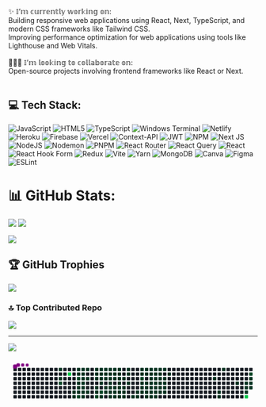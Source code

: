 
✨ 𝕀’𝕞 𝕔𝕦𝕣𝕣𝕖𝕟𝕥𝕝𝕪 𝕨𝕠𝕣𝕜𝕚𝕟𝕘 𝕠𝕟:<br>Building responsive web applications using React, Next, TypeScript, and modern CSS frameworks like Tailwind CSS.<br>Improving performance optimization for web applications using tools like Lighthouse and Web Vitals.<br><br>🧑‍🤝‍🧑 𝕀’𝕞 𝕝𝕠𝕠𝕜𝕚𝕟𝕘 𝕥𝕠 𝕔𝕠𝕝𝕝𝕒𝕓𝕠𝕣𝕒𝕥𝕖 𝕠𝕟:<br>Open-source projects involving frontend frameworks like React or Next.<br><br>


## 💻 Tech Stack:
![JavaScript](https://img.shields.io/badge/javascript-%23323330.svg?style=for-the-badge&logo=javascript&logoColor=%23F7DF1E) ![HTML5](https://img.shields.io/badge/html5-%23E34F26.svg?style=for-the-badge&logo=html5&logoColor=white) ![TypeScript](https://img.shields.io/badge/typescript-%23007ACC.svg?style=for-the-badge&logo=typescript&logoColor=white) ![Windows Terminal](https://img.shields.io/badge/Windows%20Terminal-%234D4D4D.svg?style=for-the-badge&logo=windows-terminal&logoColor=white) ![Netlify](https://img.shields.io/badge/netlify-%23000000.svg?style=for-the-badge&logo=netlify&logoColor=#00C7B7) ![Heroku](https://img.shields.io/badge/heroku-%23430098.svg?style=for-the-badge&logo=heroku&logoColor=white) ![Firebase](https://img.shields.io/badge/firebase-%23039BE5.svg?style=for-the-badge&logo=firebase) ![Vercel](https://img.shields.io/badge/vercel-%23000000.svg?style=for-the-badge&logo=vercel&logoColor=white) ![Context-API](https://img.shields.io/badge/Context--Api-000000?style=for-the-badge&logo=react) ![JWT](https://img.shields.io/badge/JWT-black?style=for-the-badge&logo=JSON%20web%20tokens) ![NPM](https://img.shields.io/badge/NPM-%23CB3837.svg?style=for-the-badge&logo=npm&logoColor=white) ![Next JS](https://img.shields.io/badge/Next-black?style=for-the-badge&logo=next.js&logoColor=white) ![NodeJS](https://img.shields.io/badge/node.js-6DA55F?style=for-the-badge&logo=node.js&logoColor=white) ![Nodemon](https://img.shields.io/badge/NODEMON-%23323330.svg?style=for-the-badge&logo=nodemon&logoColor=%BBDEAD) ![PNPM](https://img.shields.io/badge/pnpm-%234a4a4a.svg?style=for-the-badge&logo=pnpm&logoColor=f69220) ![React Router](https://img.shields.io/badge/React_Router-CA4245?style=for-the-badge&logo=react-router&logoColor=white) ![React Query](https://img.shields.io/badge/-React%20Query-FF4154?style=for-the-badge&logo=react%20query&logoColor=white) ![React](https://img.shields.io/badge/react-%2320232a.svg?style=for-the-badge&logo=react&logoColor=%2361DAFB) ![React Hook Form](https://img.shields.io/badge/React%20Hook%20Form-%23EC5990.svg?style=for-the-badge&logo=reacthookform&logoColor=white) ![Redux](https://img.shields.io/badge/redux-%23593d88.svg?style=for-the-badge&logo=redux&logoColor=white) ![Vite](https://img.shields.io/badge/vite-%23646CFF.svg?style=for-the-badge&logo=vite&logoColor=white) ![Yarn](https://img.shields.io/badge/yarn-%232C8EBB.svg?style=for-the-badge&logo=yarn&logoColor=white) ![MongoDB](https://img.shields.io/badge/MongoDB-%234ea94b.svg?style=for-the-badge&logo=mongodb&logoColor=white) ![Canva](https://img.shields.io/badge/Canva-%2300C4CC.svg?style=for-the-badge&logo=Canva&logoColor=white) ![Figma](https://img.shields.io/badge/figma-%23F24E1E.svg?style=for-the-badge&logo=figma&logoColor=white) ![ESLint](https://img.shields.io/badge/ESLint-4B3263?style=for-the-badge&logo=eslint&logoColor=white)
# 📊 GitHub Stats:
![](https://github-readme-stats.vercel.app/api?username=mohammednazim007&theme=merko&hide_border=false&include_all_commits=true&count_private=true) 
![](https://github-readme-stats.vercel.app/api/top-langs/?username=mohammednazim007&theme=merko&hide_border=false&include_all_commits=true&count_private=true&layout=compact)

![](https://github-readme-streak-stats.herokuapp.com/?user=mohammednazim007&theme=merko&hide_border=false)

## 🏆 GitHub Trophies
![](https://github-profile-trophy.vercel.app/?username=mohammednazim007&theme=radical&no-frame=false&no-bg=true&margin-w=4)

### 🔝 Top Contributed Repo
![](https://github-contributor-stats.vercel.app/api?username=mohammednazim007&limit=5&theme=merko&combine_all_yearly_contributions=true)

---
[![](https://visitcount.itsvg.in/api?id=mohammednazim007&icon=0&color=2)](https://visitcount.itsvg.in)

<!-- Proudly created with GPRM ( https://gprm.itsvg.in ) -->
<svg viewBox="-16 -32 880 192" width="880" height="192" xmlns="http://www.w3.org/2000/svg"><desc>Generated with https://github.com/Platane/snk</desc><style>:root{--cb:#1b1f230a;--cs:purple;--ce:#161b22;--c0:#161b22;--c1:#01311f;--c2:#034525;--c3:#0f6d31;--c4:#00c647}.c{shape-rendering:geometricPrecision;fill:var(--ce);stroke-width:1px;stroke:var(--cb);animation:none 36300ms linear infinite;width:12px;height:12px}@keyframes c0{3.02%{fill:var(--c1)}3.04%,100%{fill:var(--ce)}}.c.c0{fill:var(--c1);animation-name:c0}@keyframes c1{3.57%{fill:var(--c1)}3.59%,100%{fill:var(--ce)}}.c.c1{fill:var(--c1);animation-name:c1}@keyframes c2{69.96%{fill:var(--c2)}69.98%,100%{fill:var(--ce)}}.c.c2{fill:var(--c2);animation-name:c2}@keyframes c3{95.86%{fill:var(--c4)}95.88%,100%{fill:var(--ce)}}.c.c3{fill:var(--c4);animation-name:c3}@keyframes c4{32.22%{fill:var(--c1)}32.24%,100%{fill:var(--ce)}}.c.c4{fill:var(--c1);animation-name:c4}@keyframes c5{32.5%{fill:var(--c1)}32.52%,100%{fill:var(--ce)}}.c.c5{fill:var(--c1);animation-name:c5}@keyframes c6{63.63%{fill:var(--c1)}63.65%,100%{fill:var(--ce)}}.c.c6{fill:var(--c1);animation-name:c6}@keyframes c7{4.95%{fill:var(--c1)}4.97%,100%{fill:var(--ce)}}.c.c7{fill:var(--c1);animation-name:c7}@keyframes c8{64.18%{fill:var(--c2)}64.2%,100%{fill:var(--ce)}}.c.c8{fill:var(--c2);animation-name:c8}@keyframes c9{31.39%{fill:var(--c1)}31.41%,100%{fill:var(--ce)}}.c.c9{fill:var(--c1);animation-name:c9}@keyframes ca{31.67%{fill:var(--c1)}31.69%,100%{fill:var(--ce)}}.c.ca{fill:var(--c1);animation-name:ca}@keyframes cb{31.95%{fill:var(--c1)}31.97%,100%{fill:var(--ce)}}.c.cb{fill:var(--c1);animation-name:cb}@keyframes cc{65.28%{fill:var(--c2)}65.3%,100%{fill:var(--ce)}}.c.cc{fill:var(--c2);animation-name:cc}@keyframes cd{5.5%{fill:var(--c1)}5.52%,100%{fill:var(--ce)}}.c.cd{fill:var(--c1);animation-name:cd}@keyframes ce{5.22%{fill:var(--c1)}5.24%,100%{fill:var(--ce)}}.c.ce{fill:var(--c1);animation-name:ce}@keyframes cf{30.29%{fill:var(--c1)}30.31%,100%{fill:var(--ce)}}.c.cf{fill:var(--c1);animation-name:cf}@keyframes cg{30.02%{fill:var(--c1)}30.04%,100%{fill:var(--ce)}}.c.cg{fill:var(--c1);animation-name:cg}@keyframes ch{29.74%{fill:var(--c1)}29.76%,100%{fill:var(--ce)}}.c.ch{fill:var(--c1);animation-name:ch}@keyframes ci{29.47%{fill:var(--c1)}29.49%,100%{fill:var(--ce)}}.c.ci{fill:var(--c1);animation-name:ci}@keyframes cj{33.6%{fill:var(--c1)}33.62%,100%{fill:var(--ce)}}.c.cj{fill:var(--c1);animation-name:cj}@keyframes ck{5.78%{fill:var(--c1)}5.8%,100%{fill:var(--ce)}}.c.ck{fill:var(--c1);animation-name:ck}@keyframes cl{30.57%{fill:var(--c1)}30.59%,100%{fill:var(--ce)}}.c.cl{fill:var(--c1);animation-name:cl}@keyframes cm{29.19%{fill:var(--c1)}29.21%,100%{fill:var(--ce)}}.c.cm{fill:var(--c1);animation-name:cm}@keyframes cn{6.33%{fill:var(--c1)}6.35%,100%{fill:var(--ce)}}.c.cn{fill:var(--c1);animation-name:cn}@keyframes co{9.36%{fill:var(--c1)}9.38%,100%{fill:var(--ce)}}.c.co{fill:var(--c1);animation-name:co}@keyframes cp{9.63%{fill:var(--c1)}9.65%,100%{fill:var(--ce)}}.c.cp{fill:var(--c1);animation-name:cp}@keyframes cq{28.36%{fill:var(--c1)}28.38%,100%{fill:var(--ce)}}.c.cq{fill:var(--c1);animation-name:cq}@keyframes cr{28.64%{fill:var(--c1)}28.66%,100%{fill:var(--ce)}}.c.cr{fill:var(--c1);animation-name:cr}@keyframes cs{66.38%{fill:var(--c2)}66.4%,100%{fill:var(--ce)}}.c.cs{fill:var(--c2);animation-name:cs}@keyframes ct{6.6%{fill:var(--c1)}6.62%,100%{fill:var(--ce)}}.c.ct{fill:var(--c1);animation-name:ct}@keyframes cu{9.08%{fill:var(--c1)}9.1%,100%{fill:var(--ce)}}.c.cu{fill:var(--c1);animation-name:cu}@keyframes cv{9.91%{fill:var(--c1)}9.93%,100%{fill:var(--ce)}}.c.cv{fill:var(--c1);animation-name:cv}@keyframes cw{27.81%{fill:var(--c1)}27.83%,100%{fill:var(--ce)}}.c.cw{fill:var(--c1);animation-name:cw}@keyframes cx{66.93%{fill:var(--c2)}66.95%,100%{fill:var(--ce)}}.c.cx{fill:var(--c2);animation-name:cx}@keyframes cy{35.25%{fill:var(--c1)}35.27%,100%{fill:var(--ce)}}.c.cy{fill:var(--c1);animation-name:cy}@keyframes cz{6.88%{fill:var(--c1)}6.9%,100%{fill:var(--ce)}}.c.cz{fill:var(--c1);animation-name:cz}@keyframes c10{8.81%{fill:var(--c1)}8.83%,100%{fill:var(--ce)}}.c.c10{fill:var(--c1);animation-name:c10}@keyframes c11{10.18%{fill:var(--c1)}10.2%,100%{fill:var(--ce)}}.c.c11{fill:var(--c1);animation-name:c11}@keyframes c12{37.73%{fill:var(--c1)}37.75%,100%{fill:var(--ce)}}.c.c12{fill:var(--c1);animation-name:c12}@keyframes c13{38.01%{fill:var(--c1)}38.03%,100%{fill:var(--ce)}}.c.c13{fill:var(--c1);animation-name:c13}@keyframes c14{7.15%{fill:var(--c1)}7.17%,100%{fill:var(--ce)}}.c.c14{fill:var(--c1);animation-name:c14}@keyframes c15{8.53%{fill:var(--c1)}8.55%,100%{fill:var(--ce)}}.c.c15{fill:var(--c1);animation-name:c15}@keyframes c16{10.46%{fill:var(--c1)}10.48%,100%{fill:var(--ce)}}.c.c16{fill:var(--c1);animation-name:c16}@keyframes c17{27.26%{fill:var(--c1)}27.28%,100%{fill:var(--ce)}}.c.c17{fill:var(--c1);animation-name:c17}@keyframes c18{37.46%{fill:var(--c1)}37.48%,100%{fill:var(--ce)}}.c.c18{fill:var(--c1);animation-name:c18}@keyframes c19{38.28%{fill:var(--c1)}38.3%,100%{fill:var(--ce)}}.c.c19{fill:var(--c1);animation-name:c19}@keyframes c1a{35.8%{fill:var(--c1)}35.82%,100%{fill:var(--ce)}}.c.c1a{fill:var(--c1);animation-name:c1a}@keyframes c1b{7.43%{fill:var(--c1)}7.45%,100%{fill:var(--ce)}}.c.c1b{fill:var(--c1);animation-name:c1b}@keyframes c1c{8.25%{fill:var(--c1)}8.27%,100%{fill:var(--ce)}}.c.c1c{fill:var(--c1);animation-name:c1c}@keyframes c1d{10.73%{fill:var(--c1)}10.75%,100%{fill:var(--ce)}}.c.c1d{fill:var(--c1);animation-name:c1d}@keyframes c1e{37.18%{fill:var(--c1)}37.2%,100%{fill:var(--ce)}}.c.c1e{fill:var(--c1);animation-name:c1e}@keyframes c1f{36.9%{fill:var(--c1)}36.92%,100%{fill:var(--ce)}}.c.c1f{fill:var(--c1);animation-name:c1f}@keyframes c1g{36.08%{fill:var(--c1)}36.1%,100%{fill:var(--ce)}}.c.c1g{fill:var(--c1);animation-name:c1g}@keyframes c1h{7.7%{fill:var(--c1)}7.72%,100%{fill:var(--ce)}}.c.c1h{fill:var(--c1);animation-name:c1h}@keyframes c1i{7.98%{fill:var(--c1)}8%,100%{fill:var(--ce)}}.c.c1i{fill:var(--c1);animation-name:c1i}@keyframes c1j{11.01%{fill:var(--c1)}11.03%,100%{fill:var(--ce)}}.c.c1j{fill:var(--c1);animation-name:c1j}@keyframes c1k{26.71%{fill:var(--c1)}26.73%,100%{fill:var(--ce)}}.c.c1k{fill:var(--c1);animation-name:c1k}@keyframes c1l{26.44%{fill:var(--c1)}26.46%,100%{fill:var(--ce)}}.c.c1l{fill:var(--c1);animation-name:c1l}@keyframes c1m{36.63%{fill:var(--c1)}36.65%,100%{fill:var(--ce)}}.c.c1m{fill:var(--c1);animation-name:c1m}@keyframes c1n{36.35%{fill:var(--c1)}36.37%,100%{fill:var(--ce)}}.c.c1n{fill:var(--c1);animation-name:c1n}@keyframes c1o{11.28%{fill:var(--c1)}11.3%,100%{fill:var(--ce)}}.c.c1o{fill:var(--c1);animation-name:c1o}@keyframes c1p{26.16%{fill:var(--c1)}26.18%,100%{fill:var(--ce)}}.c.c1p{fill:var(--c1);animation-name:c1p}@keyframes c1q{25.89%{fill:var(--c1)}25.91%,100%{fill:var(--ce)}}.c.c1q{fill:var(--c1);animation-name:c1q}@keyframes c1r{25.61%{fill:var(--c1)}25.63%,100%{fill:var(--ce)}}.c.c1r{fill:var(--c1);animation-name:c1r}@keyframes c1s{12.66%{fill:var(--c1)}12.68%,100%{fill:var(--ce)}}.c.c1s{fill:var(--c1);animation-name:c1s}@keyframes c1t{12.39%{fill:var(--c1)}12.41%,100%{fill:var(--ce)}}.c.c1t{fill:var(--c1);animation-name:c1t}@keyframes c1u{11.84%{fill:var(--c1)}11.86%,100%{fill:var(--ce)}}.c.c1u{fill:var(--c1);animation-name:c1u}@keyframes c1v{25.06%{fill:var(--c1)}25.08%,100%{fill:var(--ce)}}.c.c1v{fill:var(--c1);animation-name:c1v}@keyframes c1w{24.51%{fill:var(--c1)}24.53%,100%{fill:var(--ce)}}.c.c1w{fill:var(--c1);animation-name:c1w}@keyframes c1x{24.78%{fill:var(--c1)}24.8%,100%{fill:var(--ce)}}.c.c1x{fill:var(--c1);animation-name:c1x}@keyframes c1y{13.49%{fill:var(--c1)}13.51%,100%{fill:var(--ce)}}.c.c1y{fill:var(--c1);animation-name:c1y}@keyframes c1z{17.07%{fill:var(--c1)}17.09%,100%{fill:var(--ce)}}.c.c1z{fill:var(--c1);animation-name:c1z}@keyframes c20{75.2%{fill:var(--c2)}75.22%,100%{fill:var(--ce)}}.c.c20{fill:var(--c2);animation-name:c20}@keyframes c21{18.17%{fill:var(--c1)}18.19%,100%{fill:var(--ce)}}.c.c21{fill:var(--c1);animation-name:c21}@keyframes c22{23.96%{fill:var(--c1)}23.98%,100%{fill:var(--ce)}}.c.c22{fill:var(--c1);animation-name:c22}@keyframes c23{24.23%{fill:var(--c1)}24.25%,100%{fill:var(--ce)}}.c.c23{fill:var(--c1);animation-name:c23}@keyframes c24{13.76%{fill:var(--c1)}13.78%,100%{fill:var(--ce)}}.c.c24{fill:var(--c1);animation-name:c24}@keyframes c25{16.79%{fill:var(--c1)}16.81%,100%{fill:var(--ce)}}.c.c25{fill:var(--c1);animation-name:c25}@keyframes c26{18.45%{fill:var(--c1)}18.47%,100%{fill:var(--ce)}}.c.c26{fill:var(--c1);animation-name:c26}@keyframes c27{23.68%{fill:var(--c1)}23.7%,100%{fill:var(--ce)}}.c.c27{fill:var(--c1);animation-name:c27}@keyframes c28{23.41%{fill:var(--c1)}23.43%,100%{fill:var(--ce)}}.c.c28{fill:var(--c1);animation-name:c28}@keyframes c29{40.76%{fill:var(--c1)}40.78%,100%{fill:var(--ce)}}.c.c29{fill:var(--c1);animation-name:c29}@keyframes c2a{14.04%{fill:var(--c1)}14.06%,100%{fill:var(--ce)}}.c.c2a{fill:var(--c1);animation-name:c2a}@keyframes c2b{16.52%{fill:var(--c1)}16.54%,100%{fill:var(--ce)}}.c.c2b{fill:var(--c1);animation-name:c2b}@keyframes c2c{20.65%{fill:var(--c1)}20.67%,100%{fill:var(--ce)}}.c.c2c{fill:var(--c1);animation-name:c2c}@keyframes c2d{18.72%{fill:var(--c1)}18.74%,100%{fill:var(--ce)}}.c.c2d{fill:var(--c1);animation-name:c2d}@keyframes c2e{21.2%{fill:var(--c1)}21.22%,100%{fill:var(--ce)}}.c.c2e{fill:var(--c1);animation-name:c2e}@keyframes c2f{23.13%{fill:var(--c1)}23.15%,100%{fill:var(--ce)}}.c.c2f{fill:var(--c1);animation-name:c2f}@keyframes c2g{41.04%{fill:var(--c1)}41.06%,100%{fill:var(--ce)}}.c.c2g{fill:var(--c1);animation-name:c2g}@keyframes c2h{14.32%{fill:var(--c1)}14.34%,100%{fill:var(--ce)}}.c.c2h{fill:var(--c1);animation-name:c2h}@keyframes c2i{16.24%{fill:var(--c1)}16.26%,100%{fill:var(--ce)}}.c.c2i{fill:var(--c1);animation-name:c2i}@keyframes c2j{20.38%{fill:var(--c1)}20.4%,100%{fill:var(--ce)}}.c.c2j{fill:var(--c1);animation-name:c2j}@keyframes c2k{19%{fill:var(--c1)}19.02%,100%{fill:var(--ce)}}.c.c2k{fill:var(--c1);animation-name:c2k}@keyframes c2l{21.48%{fill:var(--c1)}21.5%,100%{fill:var(--ce)}}.c.c2l{fill:var(--c1);animation-name:c2l}@keyframes c2m{22.86%{fill:var(--c1)}22.88%,100%{fill:var(--ce)}}.c.c2m{fill:var(--c1);animation-name:c2m}@keyframes c2n{41.31%{fill:var(--c1)}41.33%,100%{fill:var(--ce)}}.c.c2n{fill:var(--c1);animation-name:c2n}@keyframes c2o{14.59%{fill:var(--c1)}14.61%,100%{fill:var(--ce)}}.c.c2o{fill:var(--c1);animation-name:c2o}@keyframes c2p{15.97%{fill:var(--c1)}15.99%,100%{fill:var(--ce)}}.c.c2p{fill:var(--c1);animation-name:c2p}@keyframes c2q{20.1%{fill:var(--c1)}20.12%,100%{fill:var(--ce)}}.c.c2q{fill:var(--c1);animation-name:c2q}@keyframes c2r{19.27%{fill:var(--c1)}19.29%,100%{fill:var(--ce)}}.c.c2r{fill:var(--c1);animation-name:c2r}@keyframes c2s{21.75%{fill:var(--c1)}21.77%,100%{fill:var(--ce)}}.c.c2s{fill:var(--c1);animation-name:c2s}@keyframes c2t{22.58%{fill:var(--c1)}22.6%,100%{fill:var(--ce)}}.c.c2t{fill:var(--c1);animation-name:c2t}@keyframes c2u{14.87%{fill:var(--c1)}14.89%,100%{fill:var(--ce)}}.c.c2u{fill:var(--c1);animation-name:c2u}@keyframes c2v{19.82%{fill:var(--c1)}19.84%,100%{fill:var(--ce)}}.c.c2v{fill:var(--c1);animation-name:c2v}@keyframes c2w{19.55%{fill:var(--c1)}19.57%,100%{fill:var(--ce)}}.c.c2w{fill:var(--c1);animation-name:c2w}@keyframes c2x{22.03%{fill:var(--c1)}22.05%,100%{fill:var(--ce)}}.c.c2x{fill:var(--c1);animation-name:c2x}@keyframes c2y{22.3%{fill:var(--c1)}22.32%,100%{fill:var(--ce)}}.c.c2y{fill:var(--c1);animation-name:c2y}@keyframes c2z{15.42%{fill:var(--c1)}15.44%,100%{fill:var(--ce)}}.c.c2z{fill:var(--c1);animation-name:c2z}@keyframes c30{46.55%{fill:var(--c1)}46.57%,100%{fill:var(--ce)}}.c.c30{fill:var(--c1);animation-name:c30}@keyframes c31{45.44%{fill:var(--c1)}45.46%,100%{fill:var(--ce)}}.c.c31{fill:var(--c1);animation-name:c31}@keyframes c32{45.17%{fill:var(--c1)}45.19%,100%{fill:var(--ce)}}.c.c32{fill:var(--c1);animation-name:c32}@keyframes c33{47.65%{fill:var(--c1)}47.67%,100%{fill:var(--ce)}}.c.c33{fill:var(--c1);animation-name:c33}@keyframes c34{49.3%{fill:var(--c1)}49.32%,100%{fill:var(--ce)}}.c.c34{fill:var(--c1);animation-name:c34}@keyframes c35{49.85%{fill:var(--c1)}49.87%,100%{fill:var(--ce)}}.c.c35{fill:var(--c1);animation-name:c35}@keyframes c36{51.23%{fill:var(--c1)}51.25%,100%{fill:var(--ce)}}.c.c36{fill:var(--c1);animation-name:c36}@keyframes c37{52.06%{fill:var(--c1)}52.08%,100%{fill:var(--ce)}}.c.c37{fill:var(--c1);animation-name:c37}@keyframes c38{83.74%{fill:var(--c4)}83.76%,100%{fill:var(--ce)}}.c.c38{fill:var(--c4);animation-name:c38}@keyframes c39{82.08%{fill:var(--c2)}82.1%,100%{fill:var(--ce)}}.c.c39{fill:var(--c2);animation-name:c39}@keyframes c3a{50.4%{fill:var(--c1)}50.42%,100%{fill:var(--ce)}}.c.c3a{fill:var(--c1);animation-name:c3a}@keyframes c3b{50.13%{fill:var(--c1)}50.15%,100%{fill:var(--ce)}}.c.c3b{fill:var(--c1);animation-name:c3b}@keyframes c3c{51.51%{fill:var(--c1)}51.53%,100%{fill:var(--ce)}}.c.c3c{fill:var(--c1);animation-name:c3c}.u{transform-origin:0 0;transform:scale(0,1);animation:none linear 36300ms infinite}@keyframes u0{3.02%{transform:scale(0.000,1)}3.04%,3.57%{transform:scale(0.009,1)}3.59%,4.95%{transform:scale(0.018,1)}4.97%,5.22%{transform:scale(0.027,1)}5.24%,5.5%{transform:scale(0.036,1)}5.52%,5.78%{transform:scale(0.045,1)}5.8%,6.33%{transform:scale(0.054,1)}6.35%,6.6%{transform:scale(0.063,1)}6.62%,6.88%{transform:scale(0.071,1)}6.9%,7.15%{transform:scale(0.080,1)}7.17%,7.43%{transform:scale(0.089,1)}7.45%,7.7%{transform:scale(0.098,1)}7.72%,7.98%{transform:scale(0.107,1)}8%,8.25%{transform:scale(0.116,1)}8.27%,8.53%{transform:scale(0.125,1)}8.55%,8.81%{transform:scale(0.134,1)}8.83%,9.08%{transform:scale(0.143,1)}9.1%,9.36%{transform:scale(0.152,1)}9.38%,9.63%{transform:scale(0.161,1)}9.65%,9.91%{transform:scale(0.170,1)}9.93%,10.18%{transform:scale(0.179,1)}10.2%,10.46%{transform:scale(0.188,1)}10.48%,10.73%{transform:scale(0.196,1)}10.75%,11.01%{transform:scale(0.205,1)}11.03%,11.28%{transform:scale(0.214,1)}11.3%,11.84%{transform:scale(0.223,1)}11.86%,12.39%{transform:scale(0.232,1)}12.41%,12.66%{transform:scale(0.241,1)}12.68%,13.49%{transform:scale(0.250,1)}13.51%,13.76%{transform:scale(0.259,1)}13.78%,14.04%{transform:scale(0.268,1)}14.06%,14.32%{transform:scale(0.277,1)}14.34%,14.59%{transform:scale(0.286,1)}14.61%,14.87%{transform:scale(0.295,1)}14.89%,15.42%{transform:scale(0.304,1)}15.44%,15.97%{transform:scale(0.313,1)}15.99%,16.24%{transform:scale(0.321,1)}16.26%,16.52%{transform:scale(0.330,1)}16.54%,16.79%{transform:scale(0.339,1)}16.81%,17.07%{transform:scale(0.348,1)}17.09%,18.17%{transform:scale(0.357,1)}18.19%,18.45%{transform:scale(0.366,1)}18.47%,18.72%{transform:scale(0.375,1)}18.74%,19%{transform:scale(0.384,1)}19.02%,19.27%{transform:scale(0.393,1)}19.29%,19.55%{transform:scale(0.402,1)}19.57%,19.82%{transform:scale(0.411,1)}19.84%,20.1%{transform:scale(0.420,1)}20.12%,20.38%{transform:scale(0.429,1)}20.4%,20.65%{transform:scale(0.438,1)}20.67%,21.2%{transform:scale(0.446,1)}21.22%,21.48%{transform:scale(0.455,1)}21.5%,21.75%{transform:scale(0.464,1)}21.77%,22.03%{transform:scale(0.473,1)}22.05%,22.3%{transform:scale(0.482,1)}22.32%,22.58%{transform:scale(0.491,1)}22.6%,22.86%{transform:scale(0.500,1)}22.88%,23.13%{transform:scale(0.509,1)}23.15%,23.41%{transform:scale(0.518,1)}23.43%,23.68%{transform:scale(0.527,1)}23.7%,23.96%{transform:scale(0.536,1)}23.98%,24.23%{transform:scale(0.545,1)}24.25%,24.51%{transform:scale(0.554,1)}24.53%,24.78%{transform:scale(0.563,1)}24.8%,25.06%{transform:scale(0.571,1)}25.08%,25.61%{transform:scale(0.580,1)}25.63%,25.89%{transform:scale(0.589,1)}25.91%,26.16%{transform:scale(0.598,1)}26.18%,26.44%{transform:scale(0.607,1)}26.46%,26.71%{transform:scale(0.616,1)}26.73%,27.26%{transform:scale(0.625,1)}27.28%,27.81%{transform:scale(0.634,1)}27.83%,28.36%{transform:scale(0.643,1)}28.38%,28.64%{transform:scale(0.652,1)}28.66%,29.19%{transform:scale(0.661,1)}29.21%,29.47%{transform:scale(0.670,1)}29.49%,29.74%{transform:scale(0.679,1)}29.76%,30.02%{transform:scale(0.688,1)}30.04%,30.29%{transform:scale(0.696,1)}30.31%,30.57%{transform:scale(0.705,1)}30.59%,31.39%{transform:scale(0.714,1)}31.41%,31.67%{transform:scale(0.723,1)}31.69%,31.95%{transform:scale(0.732,1)}31.97%,32.22%{transform:scale(0.741,1)}32.24%,32.5%{transform:scale(0.750,1)}32.52%,33.6%{transform:scale(0.759,1)}33.62%,35.25%{transform:scale(0.768,1)}35.27%,35.8%{transform:scale(0.777,1)}35.82%,36.08%{transform:scale(0.786,1)}36.1%,36.35%{transform:scale(0.795,1)}36.37%,36.63%{transform:scale(0.804,1)}36.65%,36.9%{transform:scale(0.813,1)}36.92%,37.18%{transform:scale(0.821,1)}37.2%,37.46%{transform:scale(0.830,1)}37.48%,37.73%{transform:scale(0.839,1)}37.75%,38.01%{transform:scale(0.848,1)}38.03%,38.28%{transform:scale(0.857,1)}38.3%,40.76%{transform:scale(0.866,1)}40.78%,41.04%{transform:scale(0.875,1)}41.06%,41.31%{transform:scale(0.884,1)}41.33%,45.17%{transform:scale(0.893,1)}45.19%,45.44%{transform:scale(0.902,1)}45.46%,46.55%{transform:scale(0.911,1)}46.57%,47.65%{transform:scale(0.920,1)}47.67%,49.3%{transform:scale(0.929,1)}49.32%,49.85%{transform:scale(0.938,1)}49.87%,50.13%{transform:scale(0.946,1)}50.15%,50.4%{transform:scale(0.955,1)}50.42%,51.23%{transform:scale(0.964,1)}51.25%,51.51%{transform:scale(0.973,1)}51.53%,52.06%{transform:scale(0.982,1)}52.08%,63.63%{transform:scale(0.991,1)}63.65%,100%{transform:scale(1.000,1)}}.u.u0{fill:var(--c1);animation-name:u0;transform-origin:0.0px 0}@keyframes u1{64.18%{transform:scale(0.000,1)}64.2%,65.28%{transform:scale(0.143,1)}65.3%,66.38%{transform:scale(0.286,1)}66.4%,66.93%{transform:scale(0.429,1)}66.95%,69.96%{transform:scale(0.571,1)}69.98%,75.2%{transform:scale(0.714,1)}75.22%,82.08%{transform:scale(0.857,1)}82.1%,100%{transform:scale(1.000,1)}}.u.u1{fill:var(--c2);animation-name:u1;transform-origin:784.9px 0}@keyframes u2{83.74%{transform:scale(0.000,1)}83.76%,95.86%{transform:scale(0.500,1)}95.88%,100%{transform:scale(1.000,1)}}.u.u2{fill:var(--c4);animation-name:u2;transform-origin:834.0px 0}.s{shape-rendering:geometricPrecision;fill:var(--cs);animation:none linear 36300ms infinite}@keyframes s0{0%,99.72%{transform:translate(0px,-16px)}0.28%{transform:translate(0px,0px)}3.03%{transform:translate(160px,0px)}3.58%,70.25%{transform:translate(160px,32px)}4.41%{transform:translate(208px,32px)}4.68%{transform:translate(208px,16px)}5.23%{transform:translate(240px,16px)}5.51%{transform:translate(240px,0px)}7.71%{transform:translate(368px,0px)}7.99%{transform:translate(368px,16px)}9.37%{transform:translate(288px,16px)}9.64%{transform:translate(288px,32px)}11.29%{transform:translate(384px,32px)}11.57%{transform:translate(384px,48px)}11.85%{transform:translate(400px,48px)}12.67%{transform:translate(400px,0px)}15.15%{transform:translate(544px,0px)}15.43%{transform:translate(544px,16px)}17.36%{transform:translate(432px,16px)}17.91%{transform:translate(432px,48px)}19.56%{transform:translate(528px,48px)}19.83%{transform:translate(528px,32px)}20.66%{transform:translate(480px,32px)}21.21%{transform:translate(480px,64px)}22.04%{transform:translate(528px,64px)}22.31%{transform:translate(528px,80px)}23.42%,40.5%{transform:translate(464px,80px)}23.69%{transform:translate(464px,64px)}23.97%{transform:translate(448px,64px)}24.24%{transform:translate(448px,80px)}24.52%{transform:translate(432px,80px)}24.79%{transform:translate(432px,96px)}25.62%{transform:translate(384px,96px)}26.17%{transform:translate(384px,64px)}26.45%{transform:translate(368px,64px)}26.72%{transform:translate(368px,48px)}28.1%{transform:translate(288px,48px)}28.65%{transform:translate(288px,80px)}29.48%{transform:translate(240px,80px)}30.3%{transform:translate(240px,32px)}30.58%{transform:translate(256px,32px)}30.85%{transform:translate(256px,48px)}31.4%{transform:translate(224px,48px)}31.96%{transform:translate(224px,80px)}32.23%{transform:translate(208px,80px)}32.78%{transform:translate(208px,112px)}33.33%{transform:translate(240px,112px)}33.61%{transform:translate(240px,96px)}34.16%{transform:translate(272px,96px)}34.44%{transform:translate(272px,112px)}34.99%{transform:translate(304px,112px)}35.26%,66.67%{transform:translate(304px,96px)}36.36%{transform:translate(368px,96px)}36.64%{transform:translate(368px,80px)}36.91%{transform:translate(352px,80px)}37.19%{transform:translate(352px,64px)}37.74%{transform:translate(320px,64px)}38.02%{transform:translate(320px,80px)}40.77%{transform:translate(464px,96px)}45.18%{transform:translate(720px,96px)}46.28%{transform:translate(720px,32px)}46.56%{transform:translate(704px,32px)}46.83%{transform:translate(704px,16px)}47.38%{transform:translate(736px,16px)}47.66%{transform:translate(736px,0px)}48.48%{transform:translate(784px,0px)}49.31%{transform:translate(784px,48px)}50.14%{transform:translate(832px,48px)}50.41%,81.82%{transform:translate(832px,32px)}50.69%{transform:translate(816px,32px)}51.24%{transform:translate(816px,64px)}51.52%{transform:translate(832px,64px)}51.79%{transform:translate(832px,80px)}52.07%{transform:translate(816px,80px)}53.44%{transform:translate(816px,0px)}63.64%{transform:translate(224px,0px)}65.29%{transform:translate(224px,96px)}67.49%{transform:translate(304px,48px)}69.97%{transform:translate(160px,48px)}82.09%{transform:translate(832px,16px)}82.37%{transform:translate(816px,16px)}83.75%{transform:translate(816px,96px)}84.02%{transform:translate(800px,96px)}85.4%{transform:translate(800px,16px)}96.97%{transform:translate(128px,16px)}97.25%{transform:translate(128px,0px)}97.8%{transform:translate(96px,0px)}98.07%{transform:translate(96px,-16px)}}.s.s0{transform:translate(0px,-16px);animation-name:s0}@keyframes s1{0%,99.72%{transform:translate(16px,-16px)}0.28%{transform:translate(0px,-16px)}0.55%{transform:translate(0px,0px)}3.31%{transform:translate(160px,0px)}3.86%,70.52%{transform:translate(160px,32px)}4.68%{transform:translate(208px,32px)}4.96%{transform:translate(208px,16px)}5.51%{transform:translate(240px,16px)}5.79%{transform:translate(240px,0px)}7.99%{transform:translate(368px,0px)}8.26%{transform:translate(368px,16px)}9.64%{transform:translate(288px,16px)}9.92%{transform:translate(288px,32px)}11.57%{transform:translate(384px,32px)}11.85%{transform:translate(384px,48px)}12.12%{transform:translate(400px,48px)}12.95%{transform:translate(400px,0px)}15.43%{transform:translate(544px,0px)}15.7%{transform:translate(544px,16px)}17.63%{transform:translate(432px,16px)}18.18%{transform:translate(432px,48px)}19.83%{transform:translate(528px,48px)}20.11%{transform:translate(528px,32px)}20.94%{transform:translate(480px,32px)}21.49%{transform:translate(480px,64px)}22.31%{transform:translate(528px,64px)}22.59%{transform:translate(528px,80px)}23.69%,40.77%{transform:translate(464px,80px)}23.97%{transform:translate(464px,64px)}24.24%{transform:translate(448px,64px)}24.52%{transform:translate(448px,80px)}24.79%{transform:translate(432px,80px)}25.07%{transform:translate(432px,96px)}25.9%{transform:translate(384px,96px)}26.45%{transform:translate(384px,64px)}26.72%{transform:translate(368px,64px)}27%{transform:translate(368px,48px)}28.37%{transform:translate(288px,48px)}28.93%{transform:translate(288px,80px)}29.75%{transform:translate(240px,80px)}30.58%{transform:translate(240px,32px)}30.85%{transform:translate(256px,32px)}31.13%{transform:translate(256px,48px)}31.68%{transform:translate(224px,48px)}32.23%{transform:translate(224px,80px)}32.51%{transform:translate(208px,80px)}33.06%{transform:translate(208px,112px)}33.61%{transform:translate(240px,112px)}33.88%{transform:translate(240px,96px)}34.44%{transform:translate(272px,96px)}34.71%{transform:translate(272px,112px)}35.26%{transform:translate(304px,112px)}35.54%,66.94%{transform:translate(304px,96px)}36.64%{transform:translate(368px,96px)}36.91%{transform:translate(368px,80px)}37.19%{transform:translate(352px,80px)}37.47%{transform:translate(352px,64px)}38.02%{transform:translate(320px,64px)}38.29%{transform:translate(320px,80px)}41.05%{transform:translate(464px,96px)}45.45%{transform:translate(720px,96px)}46.56%{transform:translate(720px,32px)}46.83%{transform:translate(704px,32px)}47.11%{transform:translate(704px,16px)}47.66%{transform:translate(736px,16px)}47.93%{transform:translate(736px,0px)}48.76%{transform:translate(784px,0px)}49.59%{transform:translate(784px,48px)}50.41%{transform:translate(832px,48px)}50.69%,82.09%{transform:translate(832px,32px)}50.96%{transform:translate(816px,32px)}51.52%{transform:translate(816px,64px)}51.79%{transform:translate(832px,64px)}52.07%{transform:translate(832px,80px)}52.34%{transform:translate(816px,80px)}53.72%{transform:translate(816px,0px)}63.91%{transform:translate(224px,0px)}65.56%{transform:translate(224px,96px)}67.77%{transform:translate(304px,48px)}70.25%{transform:translate(160px,48px)}82.37%{transform:translate(832px,16px)}82.64%{transform:translate(816px,16px)}84.02%{transform:translate(816px,96px)}84.3%{transform:translate(800px,96px)}85.67%{transform:translate(800px,16px)}97.25%{transform:translate(128px,16px)}97.52%{transform:translate(128px,0px)}98.07%{transform:translate(96px,0px)}98.35%{transform:translate(96px,-16px)}}.s.s1{transform:translate(16px,-16px);animation-name:s1}@keyframes s2{0%,99.72%{transform:translate(32px,-16px)}0.55%{transform:translate(0px,-16px)}0.83%{transform:translate(0px,0px)}3.58%{transform:translate(160px,0px)}4.13%,70.8%{transform:translate(160px,32px)}4.96%{transform:translate(208px,32px)}5.23%{transform:translate(208px,16px)}5.79%{transform:translate(240px,16px)}6.06%{transform:translate(240px,0px)}8.26%{transform:translate(368px,0px)}8.54%{transform:translate(368px,16px)}9.92%{transform:translate(288px,16px)}10.19%{transform:translate(288px,32px)}11.85%{transform:translate(384px,32px)}12.12%{transform:translate(384px,48px)}12.4%{transform:translate(400px,48px)}13.22%{transform:translate(400px,0px)}15.7%{transform:translate(544px,0px)}15.98%{transform:translate(544px,16px)}17.91%{transform:translate(432px,16px)}18.46%{transform:translate(432px,48px)}20.11%{transform:translate(528px,48px)}20.39%{transform:translate(528px,32px)}21.21%{transform:translate(480px,32px)}21.76%{transform:translate(480px,64px)}22.59%{transform:translate(528px,64px)}22.87%{transform:translate(528px,80px)}23.97%,41.05%{transform:translate(464px,80px)}24.24%{transform:translate(464px,64px)}24.52%{transform:translate(448px,64px)}24.79%{transform:translate(448px,80px)}25.07%{transform:translate(432px,80px)}25.34%{transform:translate(432px,96px)}26.17%{transform:translate(384px,96px)}26.72%{transform:translate(384px,64px)}27%{transform:translate(368px,64px)}27.27%{transform:translate(368px,48px)}28.65%{transform:translate(288px,48px)}29.2%{transform:translate(288px,80px)}30.03%{transform:translate(240px,80px)}30.85%{transform:translate(240px,32px)}31.13%{transform:translate(256px,32px)}31.4%{transform:translate(256px,48px)}31.96%{transform:translate(224px,48px)}32.51%{transform:translate(224px,80px)}32.78%{transform:translate(208px,80px)}33.33%{transform:translate(208px,112px)}33.88%{transform:translate(240px,112px)}34.16%{transform:translate(240px,96px)}34.71%{transform:translate(272px,96px)}34.99%{transform:translate(272px,112px)}35.54%{transform:translate(304px,112px)}35.81%,67.22%{transform:translate(304px,96px)}36.91%{transform:translate(368px,96px)}37.19%{transform:translate(368px,80px)}37.47%{transform:translate(352px,80px)}37.74%{transform:translate(352px,64px)}38.29%{transform:translate(320px,64px)}38.57%{transform:translate(320px,80px)}41.32%{transform:translate(464px,96px)}45.73%{transform:translate(720px,96px)}46.83%{transform:translate(720px,32px)}47.11%{transform:translate(704px,32px)}47.38%{transform:translate(704px,16px)}47.93%{transform:translate(736px,16px)}48.21%{transform:translate(736px,0px)}49.04%{transform:translate(784px,0px)}49.86%{transform:translate(784px,48px)}50.69%{transform:translate(832px,48px)}50.96%,82.37%{transform:translate(832px,32px)}51.24%{transform:translate(816px,32px)}51.79%{transform:translate(816px,64px)}52.07%{transform:translate(832px,64px)}52.34%{transform:translate(832px,80px)}52.62%{transform:translate(816px,80px)}53.99%{transform:translate(816px,0px)}64.19%{transform:translate(224px,0px)}65.84%{transform:translate(224px,96px)}68.04%{transform:translate(304px,48px)}70.52%{transform:translate(160px,48px)}82.64%{transform:translate(832px,16px)}82.92%{transform:translate(816px,16px)}84.3%{transform:translate(816px,96px)}84.57%{transform:translate(800px,96px)}85.95%{transform:translate(800px,16px)}97.52%{transform:translate(128px,16px)}97.8%{transform:translate(128px,0px)}98.35%{transform:translate(96px,0px)}98.62%{transform:translate(96px,-16px)}}.s.s2{transform:translate(32px,-16px);animation-name:s2}@keyframes s3{0%,99.72%{transform:translate(48px,-16px)}0.83%{transform:translate(0px,-16px)}1.1%{transform:translate(0px,0px)}3.86%{transform:translate(160px,0px)}4.41%,71.07%{transform:translate(160px,32px)}5.23%{transform:translate(208px,32px)}5.51%{transform:translate(208px,16px)}6.06%{transform:translate(240px,16px)}6.34%{transform:translate(240px,0px)}8.54%{transform:translate(368px,0px)}8.82%{transform:translate(368px,16px)}10.19%{transform:translate(288px,16px)}10.47%{transform:translate(288px,32px)}12.12%{transform:translate(384px,32px)}12.4%{transform:translate(384px,48px)}12.67%{transform:translate(400px,48px)}13.5%{transform:translate(400px,0px)}15.98%{transform:translate(544px,0px)}16.25%{transform:translate(544px,16px)}18.18%{transform:translate(432px,16px)}18.73%{transform:translate(432px,48px)}20.39%{transform:translate(528px,48px)}20.66%{transform:translate(528px,32px)}21.49%{transform:translate(480px,32px)}22.04%{transform:translate(480px,64px)}22.87%{transform:translate(528px,64px)}23.14%{transform:translate(528px,80px)}24.24%,41.32%{transform:translate(464px,80px)}24.52%{transform:translate(464px,64px)}24.79%{transform:translate(448px,64px)}25.07%{transform:translate(448px,80px)}25.34%{transform:translate(432px,80px)}25.62%{transform:translate(432px,96px)}26.45%{transform:translate(384px,96px)}27%{transform:translate(384px,64px)}27.27%{transform:translate(368px,64px)}27.55%{transform:translate(368px,48px)}28.93%{transform:translate(288px,48px)}29.48%{transform:translate(288px,80px)}30.3%{transform:translate(240px,80px)}31.13%{transform:translate(240px,32px)}31.4%{transform:translate(256px,32px)}31.68%{transform:translate(256px,48px)}32.23%{transform:translate(224px,48px)}32.78%{transform:translate(224px,80px)}33.06%{transform:translate(208px,80px)}33.61%{transform:translate(208px,112px)}34.16%{transform:translate(240px,112px)}34.44%{transform:translate(240px,96px)}34.99%{transform:translate(272px,96px)}35.26%{transform:translate(272px,112px)}35.81%{transform:translate(304px,112px)}36.09%,67.49%{transform:translate(304px,96px)}37.19%{transform:translate(368px,96px)}37.47%{transform:translate(368px,80px)}37.74%{transform:translate(352px,80px)}38.02%{transform:translate(352px,64px)}38.57%{transform:translate(320px,64px)}38.84%{transform:translate(320px,80px)}41.6%{transform:translate(464px,96px)}46.01%{transform:translate(720px,96px)}47.11%{transform:translate(720px,32px)}47.38%{transform:translate(704px,32px)}47.66%{transform:translate(704px,16px)}48.21%{transform:translate(736px,16px)}48.48%{transform:translate(736px,0px)}49.31%{transform:translate(784px,0px)}50.14%{transform:translate(784px,48px)}50.96%{transform:translate(832px,48px)}51.24%,82.64%{transform:translate(832px,32px)}51.52%{transform:translate(816px,32px)}52.07%{transform:translate(816px,64px)}52.34%{transform:translate(832px,64px)}52.62%{transform:translate(832px,80px)}52.89%{transform:translate(816px,80px)}54.27%{transform:translate(816px,0px)}64.46%{transform:translate(224px,0px)}66.12%{transform:translate(224px,96px)}68.32%{transform:translate(304px,48px)}70.8%{transform:translate(160px,48px)}82.92%{transform:translate(832px,16px)}83.2%{transform:translate(816px,16px)}84.57%{transform:translate(816px,96px)}84.85%{transform:translate(800px,96px)}86.23%{transform:translate(800px,16px)}97.8%{transform:translate(128px,16px)}98.07%{transform:translate(128px,0px)}98.62%{transform:translate(96px,0px)}98.9%{transform:translate(96px,-16px)}}.s.s3{transform:translate(48px,-16px);animation-name:s3}</style><rect class="c" x="2" y="2" rx="2" ry="2"/><rect class="c" x="2" y="18" rx="2" ry="2"/><rect class="c" x="2" y="34" rx="2" ry="2"/><rect class="c" x="2" y="50" rx="2" ry="2"/><rect class="c" x="2" y="66" rx="2" ry="2"/><rect class="c" x="2" y="82" rx="2" ry="2"/><rect class="c" x="2" y="98" rx="2" ry="2"/><rect class="c" x="18" y="2" rx="2" ry="2"/><rect class="c" x="18" y="18" rx="2" ry="2"/><rect class="c" x="18" y="34" rx="2" ry="2"/><rect class="c" x="18" y="50" rx="2" ry="2"/><rect class="c" x="18" y="66" rx="2" ry="2"/><rect class="c" x="18" y="82" rx="2" ry="2"/><rect class="c" x="18" y="98" rx="2" ry="2"/><rect class="c" x="34" y="2" rx="2" ry="2"/><rect class="c" x="34" y="18" rx="2" ry="2"/><rect class="c" x="34" y="34" rx="2" ry="2"/><rect class="c" x="34" y="50" rx="2" ry="2"/><rect class="c" x="34" y="66" rx="2" ry="2"/><rect class="c" x="34" y="82" rx="2" ry="2"/><rect class="c" x="34" y="98" rx="2" ry="2"/><rect class="c" x="50" y="2" rx="2" ry="2"/><rect class="c" x="50" y="18" rx="2" ry="2"/><rect class="c" x="50" y="34" rx="2" ry="2"/><rect class="c" x="50" y="50" rx="2" ry="2"/><rect class="c" x="50" y="66" rx="2" ry="2"/><rect class="c" x="50" y="82" rx="2" ry="2"/><rect class="c" x="50" y="98" rx="2" ry="2"/><rect class="c" x="66" y="2" rx="2" ry="2"/><rect class="c" x="66" y="18" rx="2" ry="2"/><rect class="c" x="66" y="34" rx="2" ry="2"/><rect class="c" x="66" y="50" rx="2" ry="2"/><rect class="c" x="66" y="66" rx="2" ry="2"/><rect class="c" x="66" y="82" rx="2" ry="2"/><rect class="c" x="66" y="98" rx="2" ry="2"/><rect class="c" x="82" y="2" rx="2" ry="2"/><rect class="c" x="82" y="18" rx="2" ry="2"/><rect class="c" x="82" y="34" rx="2" ry="2"/><rect class="c" x="82" y="50" rx="2" ry="2"/><rect class="c" x="82" y="66" rx="2" ry="2"/><rect class="c" x="82" y="82" rx="2" ry="2"/><rect class="c" x="82" y="98" rx="2" ry="2"/><rect class="c" x="98" y="2" rx="2" ry="2"/><rect class="c" x="98" y="18" rx="2" ry="2"/><rect class="c" x="98" y="34" rx="2" ry="2"/><rect class="c" x="98" y="50" rx="2" ry="2"/><rect class="c" x="98" y="66" rx="2" ry="2"/><rect class="c" x="98" y="82" rx="2" ry="2"/><rect class="c" x="98" y="98" rx="2" ry="2"/><rect class="c" x="114" y="2" rx="2" ry="2"/><rect class="c" x="114" y="18" rx="2" ry="2"/><rect class="c" x="114" y="34" rx="2" ry="2"/><rect class="c" x="114" y="50" rx="2" ry="2"/><rect class="c" x="114" y="66" rx="2" ry="2"/><rect class="c" x="114" y="82" rx="2" ry="2"/><rect class="c" x="114" y="98" rx="2" ry="2"/><rect class="c" x="130" y="2" rx="2" ry="2"/><rect class="c" x="130" y="18" rx="2" ry="2"/><rect class="c" x="130" y="34" rx="2" ry="2"/><rect class="c" x="130" y="50" rx="2" ry="2"/><rect class="c" x="130" y="66" rx="2" ry="2"/><rect class="c" x="130" y="82" rx="2" ry="2"/><rect class="c" x="130" y="98" rx="2" ry="2"/><rect class="c" x="146" y="2" rx="2" ry="2"/><rect class="c" x="146" y="18" rx="2" ry="2"/><rect class="c" x="146" y="34" rx="2" ry="2"/><rect class="c" x="146" y="50" rx="2" ry="2"/><rect class="c" x="146" y="66" rx="2" ry="2"/><rect class="c" x="146" y="82" rx="2" ry="2"/><rect class="c" x="146" y="98" rx="2" ry="2"/><rect class="c c0" x="162" y="2" rx="2" ry="2"/><rect class="c" x="162" y="18" rx="2" ry="2"/><rect class="c c1" x="162" y="34" rx="2" ry="2"/><rect class="c c2" x="162" y="50" rx="2" ry="2"/><rect class="c" x="162" y="66" rx="2" ry="2"/><rect class="c" x="162" y="82" rx="2" ry="2"/><rect class="c" x="162" y="98" rx="2" ry="2"/><rect class="c" x="178" y="2" rx="2" ry="2"/><rect class="c" x="178" y="18" rx="2" ry="2"/><rect class="c" x="178" y="34" rx="2" ry="2"/><rect class="c" x="178" y="50" rx="2" ry="2"/><rect class="c" x="178" y="66" rx="2" ry="2"/><rect class="c" x="178" y="82" rx="2" ry="2"/><rect class="c" x="178" y="98" rx="2" ry="2"/><rect class="c" x="194" y="2" rx="2" ry="2"/><rect class="c c3" x="194" y="18" rx="2" ry="2"/><rect class="c" x="194" y="34" rx="2" ry="2"/><rect class="c" x="194" y="50" rx="2" ry="2"/><rect class="c" x="194" y="66" rx="2" ry="2"/><rect class="c" x="194" y="82" rx="2" ry="2"/><rect class="c" x="194" y="98" rx="2" ry="2"/><rect class="c" x="210" y="2" rx="2" ry="2"/><rect class="c" x="210" y="18" rx="2" ry="2"/><rect class="c" x="210" y="34" rx="2" ry="2"/><rect class="c" x="210" y="50" rx="2" ry="2"/><rect class="c" x="210" y="66" rx="2" ry="2"/><rect class="c c4" x="210" y="82" rx="2" ry="2"/><rect class="c c5" x="210" y="98" rx="2" ry="2"/><rect class="c c6" x="226" y="2" rx="2" ry="2"/><rect class="c c7" x="226" y="18" rx="2" ry="2"/><rect class="c c8" x="226" y="34" rx="2" ry="2"/><rect class="c c9" x="226" y="50" rx="2" ry="2"/><rect class="c ca" x="226" y="66" rx="2" ry="2"/><rect class="c cb" x="226" y="82" rx="2" ry="2"/><rect class="c cc" x="226" y="98" rx="2" ry="2"/><rect class="c cd" x="242" y="2" rx="2" ry="2"/><rect class="c ce" x="242" y="18" rx="2" ry="2"/><rect class="c cf" x="242" y="34" rx="2" ry="2"/><rect class="c cg" x="242" y="50" rx="2" ry="2"/><rect class="c ch" x="242" y="66" rx="2" ry="2"/><rect class="c ci" x="242" y="82" rx="2" ry="2"/><rect class="c cj" x="242" y="98" rx="2" ry="2"/><rect class="c ck" x="258" y="2" rx="2" ry="2"/><rect class="c" x="258" y="18" rx="2" ry="2"/><rect class="c cl" x="258" y="34" rx="2" ry="2"/><rect class="c" x="258" y="50" rx="2" ry="2"/><rect class="c" x="258" y="66" rx="2" ry="2"/><rect class="c cm" x="258" y="82" rx="2" ry="2"/><rect class="c" x="258" y="98" rx="2" ry="2"/><rect class="c" x="274" y="2" rx="2" ry="2"/><rect class="c" x="274" y="18" rx="2" ry="2"/><rect class="c" x="274" y="34" rx="2" ry="2"/><rect class="c" x="274" y="50" rx="2" ry="2"/><rect class="c" x="274" y="66" rx="2" ry="2"/><rect class="c" x="274" y="82" rx="2" ry="2"/><rect class="c" x="274" y="98" rx="2" ry="2"/><rect class="c cn" x="290" y="2" rx="2" ry="2"/><rect class="c co" x="290" y="18" rx="2" ry="2"/><rect class="c cp" x="290" y="34" rx="2" ry="2"/><rect class="c" x="290" y="50" rx="2" ry="2"/><rect class="c cq" x="290" y="66" rx="2" ry="2"/><rect class="c cr" x="290" y="82" rx="2" ry="2"/><rect class="c cs" x="290" y="98" rx="2" ry="2"/><rect class="c ct" x="306" y="2" rx="2" ry="2"/><rect class="c cu" x="306" y="18" rx="2" ry="2"/><rect class="c cv" x="306" y="34" rx="2" ry="2"/><rect class="c cw" x="306" y="50" rx="2" ry="2"/><rect class="c" x="306" y="66" rx="2" ry="2"/><rect class="c cx" x="306" y="82" rx="2" ry="2"/><rect class="c cy" x="306" y="98" rx="2" ry="2"/><rect class="c cz" x="322" y="2" rx="2" ry="2"/><rect class="c c10" x="322" y="18" rx="2" ry="2"/><rect class="c c11" x="322" y="34" rx="2" ry="2"/><rect class="c" x="322" y="50" rx="2" ry="2"/><rect class="c c12" x="322" y="66" rx="2" ry="2"/><rect class="c c13" x="322" y="82" rx="2" ry="2"/><rect class="c" x="322" y="98" rx="2" ry="2"/><rect class="c c14" x="338" y="2" rx="2" ry="2"/><rect class="c c15" x="338" y="18" rx="2" ry="2"/><rect class="c c16" x="338" y="34" rx="2" ry="2"/><rect class="c c17" x="338" y="50" rx="2" ry="2"/><rect class="c c18" x="338" y="66" rx="2" ry="2"/><rect class="c c19" x="338" y="82" rx="2" ry="2"/><rect class="c c1a" x="338" y="98" rx="2" ry="2"/><rect class="c c1b" x="354" y="2" rx="2" ry="2"/><rect class="c c1c" x="354" y="18" rx="2" ry="2"/><rect class="c c1d" x="354" y="34" rx="2" ry="2"/><rect class="c" x="354" y="50" rx="2" ry="2"/><rect class="c c1e" x="354" y="66" rx="2" ry="2"/><rect class="c c1f" x="354" y="82" rx="2" ry="2"/><rect class="c c1g" x="354" y="98" rx="2" ry="2"/><rect class="c c1h" x="370" y="2" rx="2" ry="2"/><rect class="c c1i" x="370" y="18" rx="2" ry="2"/><rect class="c c1j" x="370" y="34" rx="2" ry="2"/><rect class="c c1k" x="370" y="50" rx="2" ry="2"/><rect class="c c1l" x="370" y="66" rx="2" ry="2"/><rect class="c c1m" x="370" y="82" rx="2" ry="2"/><rect class="c c1n" x="370" y="98" rx="2" ry="2"/><rect class="c" x="386" y="2" rx="2" ry="2"/><rect class="c" x="386" y="18" rx="2" ry="2"/><rect class="c c1o" x="386" y="34" rx="2" ry="2"/><rect class="c" x="386" y="50" rx="2" ry="2"/><rect class="c c1p" x="386" y="66" rx="2" ry="2"/><rect class="c c1q" x="386" y="82" rx="2" ry="2"/><rect class="c c1r" x="386" y="98" rx="2" ry="2"/><rect class="c c1s" x="402" y="2" rx="2" ry="2"/><rect class="c c1t" x="402" y="18" rx="2" ry="2"/><rect class="c" x="402" y="34" rx="2" ry="2"/><rect class="c c1u" x="402" y="50" rx="2" ry="2"/><rect class="c" x="402" y="66" rx="2" ry="2"/><rect class="c" x="402" y="82" rx="2" ry="2"/><rect class="c" x="402" y="98" rx="2" ry="2"/><rect class="c" x="418" y="2" rx="2" ry="2"/><rect class="c" x="418" y="18" rx="2" ry="2"/><rect class="c" x="418" y="34" rx="2" ry="2"/><rect class="c" x="418" y="50" rx="2" ry="2"/><rect class="c" x="418" y="66" rx="2" ry="2"/><rect class="c" x="418" y="82" rx="2" ry="2"/><rect class="c c1v" x="418" y="98" rx="2" ry="2"/><rect class="c" x="434" y="2" rx="2" ry="2"/><rect class="c" x="434" y="18" rx="2" ry="2"/><rect class="c" x="434" y="34" rx="2" ry="2"/><rect class="c" x="434" y="50" rx="2" ry="2"/><rect class="c" x="434" y="66" rx="2" ry="2"/><rect class="c c1w" x="434" y="82" rx="2" ry="2"/><rect class="c c1x" x="434" y="98" rx="2" ry="2"/><rect class="c c1y" x="450" y="2" rx="2" ry="2"/><rect class="c c1z" x="450" y="18" rx="2" ry="2"/><rect class="c c20" x="450" y="34" rx="2" ry="2"/><rect class="c c21" x="450" y="50" rx="2" ry="2"/><rect class="c c22" x="450" y="66" rx="2" ry="2"/><rect class="c c23" x="450" y="82" rx="2" ry="2"/><rect class="c" x="450" y="98" rx="2" ry="2"/><rect class="c c24" x="466" y="2" rx="2" ry="2"/><rect class="c c25" x="466" y="18" rx="2" ry="2"/><rect class="c" x="466" y="34" rx="2" ry="2"/><rect class="c c26" x="466" y="50" rx="2" ry="2"/><rect class="c c27" x="466" y="66" rx="2" ry="2"/><rect class="c c28" x="466" y="82" rx="2" ry="2"/><rect class="c c29" x="466" y="98" rx="2" ry="2"/><rect class="c c2a" x="482" y="2" rx="2" ry="2"/><rect class="c c2b" x="482" y="18" rx="2" ry="2"/><rect class="c c2c" x="482" y="34" rx="2" ry="2"/><rect class="c c2d" x="482" y="50" rx="2" ry="2"/><rect class="c c2e" x="482" y="66" rx="2" ry="2"/><rect class="c c2f" x="482" y="82" rx="2" ry="2"/><rect class="c c2g" x="482" y="98" rx="2" ry="2"/><rect class="c c2h" x="498" y="2" rx="2" ry="2"/><rect class="c c2i" x="498" y="18" rx="2" ry="2"/><rect class="c c2j" x="498" y="34" rx="2" ry="2"/><rect class="c c2k" x="498" y="50" rx="2" ry="2"/><rect class="c c2l" x="498" y="66" rx="2" ry="2"/><rect class="c c2m" x="498" y="82" rx="2" ry="2"/><rect class="c c2n" x="498" y="98" rx="2" ry="2"/><rect class="c c2o" x="514" y="2" rx="2" ry="2"/><rect class="c c2p" x="514" y="18" rx="2" ry="2"/><rect class="c c2q" x="514" y="34" rx="2" ry="2"/><rect class="c c2r" x="514" y="50" rx="2" ry="2"/><rect class="c c2s" x="514" y="66" rx="2" ry="2"/><rect class="c c2t" x="514" y="82" rx="2" ry="2"/><rect class="c" x="514" y="98" rx="2" ry="2"/><rect class="c c2u" x="530" y="2" rx="2" ry="2"/><rect class="c" x="530" y="18" rx="2" ry="2"/><rect class="c c2v" x="530" y="34" rx="2" ry="2"/><rect class="c c2w" x="530" y="50" rx="2" ry="2"/><rect class="c c2x" x="530" y="66" rx="2" ry="2"/><rect class="c c2y" x="530" y="82" rx="2" ry="2"/><rect class="c" x="530" y="98" rx="2" ry="2"/><rect class="c" x="546" y="2" rx="2" ry="2"/><rect class="c c2z" x="546" y="18" rx="2" ry="2"/><rect class="c" x="546" y="34" rx="2" ry="2"/><rect class="c" x="546" y="50" rx="2" ry="2"/><rect class="c" x="546" y="66" rx="2" ry="2"/><rect class="c" x="546" y="82" rx="2" ry="2"/><rect class="c" x="546" y="98" rx="2" ry="2"/><rect class="c" x="562" y="2" rx="2" ry="2"/><rect class="c" x="562" y="18" rx="2" ry="2"/><rect class="c" x="562" y="34" rx="2" ry="2"/><rect class="c" x="562" y="50" rx="2" ry="2"/><rect class="c" x="562" y="66" rx="2" ry="2"/><rect class="c" x="562" y="82" rx="2" ry="2"/><rect class="c" x="562" y="98" rx="2" ry="2"/><rect class="c" x="578" y="2" rx="2" ry="2"/><rect class="c" x="578" y="18" rx="2" ry="2"/><rect class="c" x="578" y="34" rx="2" ry="2"/><rect class="c" x="578" y="50" rx="2" ry="2"/><rect class="c" x="578" y="66" rx="2" ry="2"/><rect class="c" x="578" y="82" rx="2" ry="2"/><rect class="c" x="578" y="98" rx="2" ry="2"/><rect class="c" x="594" y="2" rx="2" ry="2"/><rect class="c" x="594" y="18" rx="2" ry="2"/><rect class="c" x="594" y="34" rx="2" ry="2"/><rect class="c" x="594" y="50" rx="2" ry="2"/><rect class="c" x="594" y="66" rx="2" ry="2"/><rect class="c" x="594" y="82" rx="2" ry="2"/><rect class="c" x="594" y="98" rx="2" ry="2"/><rect class="c" x="610" y="2" rx="2" ry="2"/><rect class="c" x="610" y="18" rx="2" ry="2"/><rect class="c" x="610" y="34" rx="2" ry="2"/><rect class="c" x="610" y="50" rx="2" ry="2"/><rect class="c" x="610" y="66" rx="2" ry="2"/><rect class="c" x="610" y="82" rx="2" ry="2"/><rect class="c" x="610" y="98" rx="2" ry="2"/><rect class="c" x="626" y="2" rx="2" ry="2"/><rect class="c" x="626" y="18" rx="2" ry="2"/><rect class="c" x="626" y="34" rx="2" ry="2"/><rect class="c" x="626" y="50" rx="2" ry="2"/><rect class="c" x="626" y="66" rx="2" ry="2"/><rect class="c" x="626" y="82" rx="2" ry="2"/><rect class="c" x="626" y="98" rx="2" ry="2"/><rect class="c" x="642" y="2" rx="2" ry="2"/><rect class="c" x="642" y="18" rx="2" ry="2"/><rect class="c" x="642" y="34" rx="2" ry="2"/><rect class="c" x="642" y="50" rx="2" ry="2"/><rect class="c" x="642" y="66" rx="2" ry="2"/><rect class="c" x="642" y="82" rx="2" ry="2"/><rect class="c" x="642" y="98" rx="2" ry="2"/><rect class="c" x="658" y="2" rx="2" ry="2"/><rect class="c" x="658" y="18" rx="2" ry="2"/><rect class="c" x="658" y="34" rx="2" ry="2"/><rect class="c" x="658" y="50" rx="2" ry="2"/><rect class="c" x="658" y="66" rx="2" ry="2"/><rect class="c" x="658" y="82" rx="2" ry="2"/><rect class="c" x="658" y="98" rx="2" ry="2"/><rect class="c" x="674" y="2" rx="2" ry="2"/><rect class="c" x="674" y="18" rx="2" ry="2"/><rect class="c" x="674" y="34" rx="2" ry="2"/><rect class="c" x="674" y="50" rx="2" ry="2"/><rect class="c" x="674" y="66" rx="2" ry="2"/><rect class="c" x="674" y="82" rx="2" ry="2"/><rect class="c" x="674" y="98" rx="2" ry="2"/><rect class="c" x="690" y="2" rx="2" ry="2"/><rect class="c" x="690" y="18" rx="2" ry="2"/><rect class="c" x="690" y="34" rx="2" ry="2"/><rect class="c" x="690" y="50" rx="2" ry="2"/><rect class="c" x="690" y="66" rx="2" ry="2"/><rect class="c" x="690" y="82" rx="2" ry="2"/><rect class="c" x="690" y="98" rx="2" ry="2"/><rect class="c" x="706" y="2" rx="2" ry="2"/><rect class="c" x="706" y="18" rx="2" ry="2"/><rect class="c c30" x="706" y="34" rx="2" ry="2"/><rect class="c" x="706" y="50" rx="2" ry="2"/><rect class="c" x="706" y="66" rx="2" ry="2"/><rect class="c" x="706" y="82" rx="2" ry="2"/><rect class="c" x="706" y="98" rx="2" ry="2"/><rect class="c" x="722" y="2" rx="2" ry="2"/><rect class="c" x="722" y="18" rx="2" ry="2"/><rect class="c" x="722" y="34" rx="2" ry="2"/><rect class="c" x="722" y="50" rx="2" ry="2"/><rect class="c" x="722" y="66" rx="2" ry="2"/><rect class="c c31" x="722" y="82" rx="2" ry="2"/><rect class="c c32" x="722" y="98" rx="2" ry="2"/><rect class="c c33" x="738" y="2" rx="2" ry="2"/><rect class="c" x="738" y="18" rx="2" ry="2"/><rect class="c" x="738" y="34" rx="2" ry="2"/><rect class="c" x="738" y="50" rx="2" ry="2"/><rect class="c" x="738" y="66" rx="2" ry="2"/><rect class="c" x="738" y="82" rx="2" ry="2"/><rect class="c" x="738" y="98" rx="2" ry="2"/><rect class="c" x="754" y="2" rx="2" ry="2"/><rect class="c" x="754" y="18" rx="2" ry="2"/><rect class="c" x="754" y="34" rx="2" ry="2"/><rect class="c" x="754" y="50" rx="2" ry="2"/><rect class="c" x="754" y="66" rx="2" ry="2"/><rect class="c" x="754" y="82" rx="2" ry="2"/><rect class="c" x="754" y="98" rx="2" ry="2"/><rect class="c" x="770" y="2" rx="2" ry="2"/><rect class="c" x="770" y="18" rx="2" ry="2"/><rect class="c" x="770" y="34" rx="2" ry="2"/><rect class="c" x="770" y="50" rx="2" ry="2"/><rect class="c" x="770" y="66" rx="2" ry="2"/><rect class="c" x="770" y="82" rx="2" ry="2"/><rect class="c" x="770" y="98" rx="2" ry="2"/><rect class="c" x="786" y="2" rx="2" ry="2"/><rect class="c" x="786" y="18" rx="2" ry="2"/><rect class="c" x="786" y="34" rx="2" ry="2"/><rect class="c c34" x="786" y="50" rx="2" ry="2"/><rect class="c" x="786" y="66" rx="2" ry="2"/><rect class="c" x="786" y="82" rx="2" ry="2"/><rect class="c" x="786" y="98" rx="2" ry="2"/><rect class="c" x="802" y="2" rx="2" ry="2"/><rect class="c" x="802" y="18" rx="2" ry="2"/><rect class="c" x="802" y="34" rx="2" ry="2"/><rect class="c" x="802" y="50" rx="2" ry="2"/><rect class="c" x="802" y="66" rx="2" ry="2"/><rect class="c" x="802" y="82" rx="2" ry="2"/><rect class="c" x="802" y="98" rx="2" ry="2"/><rect class="c" x="818" y="2" rx="2" ry="2"/><rect class="c" x="818" y="18" rx="2" ry="2"/><rect class="c" x="818" y="34" rx="2" ry="2"/><rect class="c c35" x="818" y="50" rx="2" ry="2"/><rect class="c c36" x="818" y="66" rx="2" ry="2"/><rect class="c c37" x="818" y="82" rx="2" ry="2"/><rect class="c c38" x="818" y="98" rx="2" ry="2"/><rect class="c" x="834" y="2" rx="2" ry="2"/><rect class="c c39" x="834" y="18" rx="2" ry="2"/><rect class="c c3a" x="834" y="34" rx="2" ry="2"/><rect class="c c3b" x="834" y="50" rx="2" ry="2"/><rect class="c c3c" x="834" y="66" rx="2" ry="2"/><rect class="u u0" height="12" width="785.5" x="0.0" y="144"/><rect class="u u1" height="12" width="49.7" x="784.9" y="144"/><rect class="u u2" height="12" width="14.6" x="834.0" y="144"/><rect class="s s0" x="0.8" y="0.8" width="14.4" height="14.4" rx="4.5" ry="4.5"/><rect class="s s1" x="1.8" y="1.8" width="12.3" height="12.3" rx="4.1" ry="4.1"/><rect class="s s2" x="2.6" y="2.6" width="10.8" height="10.8" rx="3.6" ry="3.6"/><rect class="s s3" x="3.0" y="3.0" width="9.9" height="9.9" rx="3.3" ry="3.3"/></svg>
